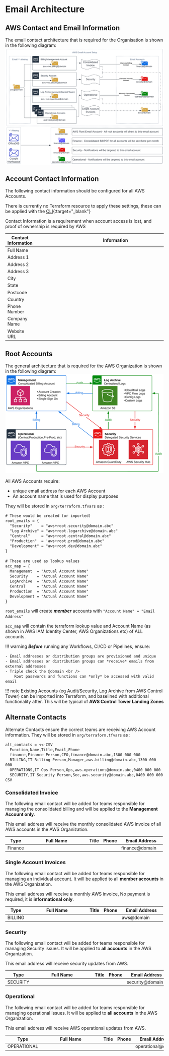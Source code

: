 # Email Architecture
## AWS Contact and Email Information
The email contact architecture that is required for the Organisation is shown in the following diagram:
![](./AWS_Email.png)

## Account Contact Information
The following contact information should be configured for all AWS Accounts.

There is currently no Terraform resource to apply these settings, these can be applied with the 
[CLI](https://awscli.amazonaws.com/v2/documentation/api/latest/reference/account/put-contact-information.html){:target="_blank"}



Contact Information is a requirement when account access is lost, and proof of ownership is required by AWS

| Contact Information | <div style="width:500px">Information</div> |
| ------------ | -- |
| Full Name    |    |
| Address 1    |    |
| Address 2    |    |
| Address 3    |    |
| City         |    |
| State        |    |
| Postcode     |    |
| Country      |    |
| Phone Number |    |
| Company Name |    |
| Website URL  |    |

## Root Accounts
The general architecture that is required for the AWS Organization is shown in the following diagram:
![](./account_seg.png)

All AWS Accounts require:

- unique email address for each AWS Account
- An account name that is used for display purposes 
  
They will be stored in ``org/terraform.tfvars`` as :

```hcl
# These would be created (or imported)
root_emails = {
  "Security"    = "aws+root.security@domain.abc"
  "Log Archive" = "aws+root.logarchive@domain.abc"
  "Central"     = "aws+root.central@domain.abc"
  "Production"  = 'aws+root.prod@domain.abc"
  "Development" = "aws+root.dev@domain.abc"
}

# These are used as lookup values
acc_map = {
  Management  = "Actual Account Name"
  Security    = "Actual Account Name"
  LogArchive  = "Actual Account Name"
  Central     = "Actual Account Name"
  Production  = "Actual Account Name"
  Development = "Actual Account Name"
}
```
`root_emails` will create ***member*** accounts with `"Account Name" = "Email Address"`

`acc_map` will contain the terraform lookup value and Account Name (as shown in AWS IAM Identity Center, AWS Organizations etc) of ALL accounts. 

!!! warning 
    ***Before*** running any Workflows, CI/CD or Pipelines, ensure:

    - Email addresses or distribution groups are provisioned and unique
    - Email addresses or distribution groups can *receive* emails from external addresses
    - Triple check the @domain <br />
        Root passwords and functions can *only* be accessed with valid email

!!! note
    Existing Accounts (eg Audit/Security, Log Archive from AWS Control Tower) can be imported into Terraform, and baselined with additional functionality after. This will be typical of **AWS Control Tower Landing Zones**


## Alternate Contacts
Alternate Contacts ensure the correct teams are receiving AWS Account information. They will be stored in `org/terraform.tfvars` as :

```hcl
alt_contacts = <<-CSV
  Function,Name,Title,Email,Phone
  finance,Finance Person,CFO,finance@domain.abc,1300 000 000
  BILLING,IT Billing Person,Manager,aws.billing@domain.abc,1300 000 000
  OPERATIONS,IT Ops Person,Ops,aws.operations@domain.abc,0400 000 000
  SECURITY,IT Security Person,Sec,aws.security@domain.abc,0400 000 000
CSV
```

### Consolidated Invoice
The following email contact will be added for teams responsible for managing the consolidated billing and will be applied to the **Management Account only**. 

This email address will receive the monthly consolidated AWS invoice of all AWS accounts in the AWS Organization.

| Type    | <div style="width:180px">Full Name</div> | Title | Phone | <div style="width:125px">Email Address</div>  | 
| ----------- | ---------------------------------------- | ----- | ----- | --------------------------------------------- |
| Finance |           |       |       | finance@domain |


### Single Account Invoices
The following email contact will be added for teams responsible for managing an individual account. It will be applied to all **member accounts** in the AWS Organization.

This email address will receive a monthly AWS invoice, No payment is required, it is **informational only**.

| Type    | <div style="width:180px">Full Name</div> | Title | Phone | <div style="width:125px">Email Address</div>  | 
| ----------- | ---------------------------------------- | ----- | ----- | --------------------------------------------- |
| BILLING |           |       |       | aws@domain |

### Security
The following email contact will be added for teams responsible for managing Security issues. It will be applied to **all accounts** in the AWS Organization.

This email address will receive security updates from AWS.

| Type    | <div style="width:180px">Full Name</div> | Title | Phone | <div style="width:125px">Email Address</div>  | 
| ----------- | ---------------------------------------- | ----- | ----- | --------------------------------------------- |
| SECURITY |           |       |       | security@domain |


### Operational
The following email contact will be added for teams responsible for managing operational issues. It will be applied to **all accounts** in the AWS Organization.

This email address will receive AWS operational updates from AWS.

| Type        | <div style="width:180px">Full Name</div> | Title | Phone | <div style="width:125px">Email Address</div>  | 
| ----------- | ---------------------------------------- | ----- | ----- | --------------------------------------------- |
| OPERATIONAL |                                          |       |       | operational@domain                            |

